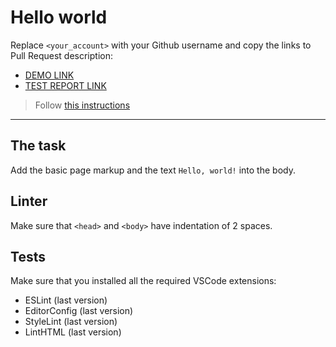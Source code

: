 # Hello world

Replace `<your_account>` with your Github username and copy the links to Pull Request description:
- [DEMO LINK](https://OlehHawryliuk.github.io/layout_hello-world/)
- [TEST REPORT LINK](https://OlehHawryliuk.github.io/layout_hello-world/report/html_report/)

> Follow [this instructions](https://mate-academy.github.io/layout_task-guideline/#how-to-solve-the-layout-tasks-on-github)
___

## The task

Add the basic page markup and the text `Hello, world!` into the body.

## Linter

Make sure that `<head>` and `<body>` have indentation of 2 spaces.

## Tests

Make sure that you installed all the required VSCode extensions:

- ESLint (last version)
- EditorConfig (last version)
- StyleLint (last version)
- LintHTML (last version)
